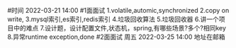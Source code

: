 #时间
2022-03-21 14:00
#1面面试
1.volatile,automic,synchronized
2.copy on write,
3.mysql索引,es索引,redis索引
4.垃圾回收算法
5.垃圾回收器
6.讲一个项目中的难点
7.设计题，设计配置文件,状态机，spring,有哪些场景?多个?相同key
8.异常runtime exception,done
#2面面试
周五
2022-03-25 14:00
地址在邮箱
